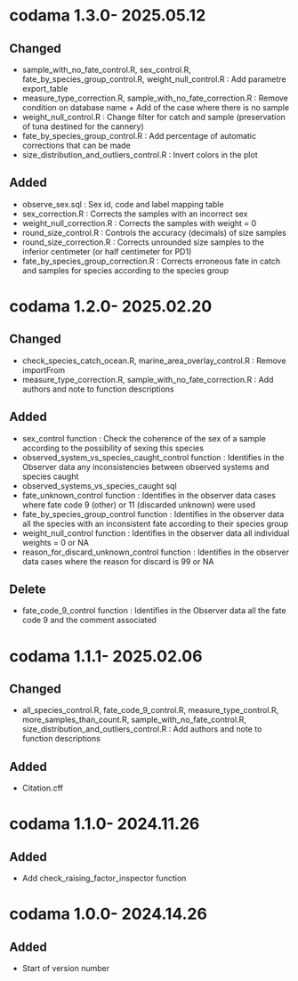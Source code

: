 # codama 1.3.0- 2025.05.12

## Changed
* sample_with_no_fate_control.R, sex_control.R, fate_by_species_group_control.R, weight_null_control.R : Add parametre export_table  
* measure_type_correction.R, sample_with_no_fate_correction.R : Remove condition on database name + Add of the case where there is no sample
* weight_null_control.R : Change filter for catch and sample (preservation of tuna destined for the cannery)
* fate_by_species_group_control.R : Add percentage of automatic corrections that can be made
* size_distribution_and_outliers_control.R : Invert colors in the plot

## Added
* observe_sex.sql : Sex id, code and label mapping table
* sex_correction.R : Corrects the samples with an incorrect sex
* weight_null_correction.R : Corrects the samples with weight = 0
* round_size_control.R : Controls the accuracy (decimals) of size samples
* round_size_correction.R : Corrects unrounded size samples to the inferior centimeter (or half centimeter for PD1)
* fate_by_species_group_correction.R : Corrects erroneous fate in catch and samples for species according to the species group

# codama 1.2.0- 2025.02.20

## Changed
* check_species_catch_ocean.R, marine_area_overlay_control.R : Remove importFrom 
* measure_type_correction.R, sample_with_no_fate_correction.R : Add authors and note to function descriptions

## Added
* sex_control function : Check the coherence of the sex of a sample according to the possibility of sexing this species
* observed_system_vs_species_caught_control function : Identifies in the Observer data any inconsistencies between observed systems and species caught
* observed_systems_vs_species_caught sql
* fate_unknown_control function : Identifies in the observer data cases where fate code 9 (other) or 11 (discarded unknown) were used
* fate_by_species_group_control function : Identifies in the observer data all the species with an inconsistent fate according to their species group
* weight_null_control function : Identifies in the observer data all individual weights = 0 or NA
* reason_for_discard_unknown_control function : Identifies in the observer data cases where the reason for discard is 99 or NA

## Delete
* fate_code_9_control function : Identifies in the Observer data all the fate code 9 and the comment associated

# codama 1.1.1- 2025.02.06

## Changed
* all_species_control.R, fate_code_9_control.R, measure_type_control.R, more_samples_than_count.R, sample_with_no_fate_control.R, size_distribution_and_outliers_control.R : Add authors and note to function descriptions

## Added
* Citation.cff

# codama 1.1.0- 2024.11.26

## Added
* Add check_raising_factor_inspector function

# codama 1.0.0- 2024.14.26

## Added
* Start of version number

